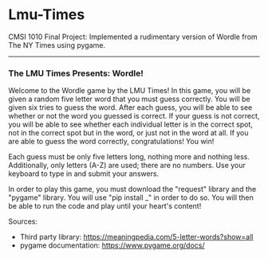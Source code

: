 # Lmu-Times
CMSI 1010 Final Project: Implemented a rudimentary version of Wordle from The NY Times using pygame.

----------------------------------------------------------------------------------------------------


### The LMU Times Presents: Wordle!

Welcome to the Wordle game by the LMU Times! In this game, you will be given a random five letter word that you must guess correctly. You will be given six tries to guess the word. After each guess, you will be able to see whether or not the word you guessed is correct. If your guess is not correct, you will be able to see whether each individual letter is in the correct spot, not in the correct spot but in the word, or just not in the word at all. If you are able to guess the word correctly, congratulations! You win!

Each guess must be only five letters long, nothing more and nothing less. Additionally, only letters (A-Z) are used; there are no numbers. Use your keyboard to type in and submit your answers.

In order to play this game, you must download the "request" library and the "pygame" library. You will use "pip install _" in order to do so. You will then be able to run the code and play until your heart's content!

Sources:

* Third party library: https://meaningpedia.com/5-letter-words?show=all
* pygame documentation: https://www.pygame.org/docs/

